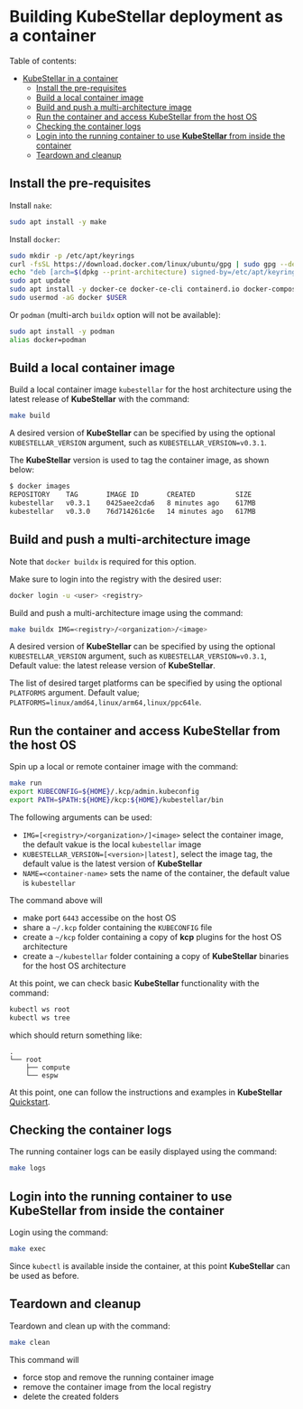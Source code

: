 # Building KubeStellar deployment as a container

Table of contents:
- [KubeStellar in a container](#kubestellar-in-a-container)
  - [Install the pre-requisites](#install-the-pre-requisites)
  - [Build a local container image](#build-a-local-container-image)
  - [Build and push a multi-architecture image](#build-and-push-a-multi-architecture-image)
  - [Run the container and access KubeStellar from the host OS](#run-the-container-and-access-kubestellar-from-the-host-os)
  - [Checking the container logs](#checking-the-container-logs)
  - [Login into the running container to use **KubeStellar** from inside the container](#login-into-the-running-container-to-use-kubestellar-from-inside-the-container)
  - [Teardown and cleanup](#teardown-and-cleanup)

## Install the pre-requisites

Install `nake`:

```bash
sudo apt install -y make
```

Install `docker`:

```bash
sudo mkdir -p /etc/apt/keyrings
curl -fsSL https://download.docker.com/linux/ubuntu/gpg | sudo gpg --dearmor -o /etc/apt/keyrings/docker.gpg
echo "deb [arch=$(dpkg --print-architecture) signed-by=/etc/apt/keyrings/docker.gpg] https://download.docker.com/linux/ubuntu $(lsb_release -cs) stable" | sudo tee /etc/apt/sources.list.d/docker.list > /dev/null
sudo apt update
sudo apt install -y docker-ce docker-ce-cli containerd.io docker-compose-plugin
sudo usermod -aG docker $USER
```

Or `podman` (multi-arch `buildx` option will not be available):

```bash
sudo apt install -y podman
alias docker=podman
```

## Build a local container image

Build a local container image `kubestellar` for the host architecture using the latest release of **KubeStellar** with the command:

```bash
make build
```

A desired version of **KubeStellar** can be specified by using the optional `KUBESTELLAR_VERSION` argument, such as `KUBESTELLAR_VERSION=v0.3.1`.

The **KubeStellar** version is used to tag the container image, as shown below:

```bash
$ docker images
REPOSITORY    TAG       IMAGE ID       CREATED          SIZE
kubestellar   v0.3.1    0425aee2cda6   8 minutes ago    617MB
kubestellar   v0.3.0    76d714261c6e   14 minutes ago   617MB
```

## Build and push a multi-architecture image

Note that `docker buildx` is required for this option.

Make sure to login into the registry with the desired user:

```bash
docker login -u <user> <registry>
```

Build and push a multi-architecture image using the command:

```bash
make buildx IMG=<registry>/<organization>/<image>
```

A desired version of **KubeStellar** can be specified by using the optional `KUBESTELLAR_VERSION` argument, such as `KUBESTELLAR_VERSION=v0.3.1`, Default value: the latest release version of **KubeStellar**.

The list of desired target platforms can be specified by using the optional `PLATFORMS` argument. Default value; `PLATFORMS=linux/amd64,linux/arm64,linux/ppc64le`.

## Run the container and access KubeStellar from the host OS

Spin up a local or remote container image with the command:

```bash
make run
export KUBECONFIG=${HOME}/.kcp/admin.kubeconfig
export PATH=$PATH:${HOME}/kcp:${HOME}/kubestellar/bin
```

The following arguments can be used:

- `IMG=[<registry>/<organization>/]<image>` select the container image, the default vakue is the local `kubestellar` image
- `KUBESTELLAR_VERSION=[<version>|latest]`, select the image tag, the default value is the latest version of **KubeStellar**
- `NAME=<container-name>` sets the name of the container, the default value is `kubestellar`

The command above will

- make port `6443` accessibe on the host OS
- share a `~/.kcp` folder containing the `KUBECONFIG` file
- create a `~/kcp` folder containing a copy of **kcp** plugins for the host OS architecture
- create a `~/kubestellar` folder containing a copy of **KubeStellar** binaries for the host OS architecture

At this point, we can check basic **KubeStellar** functionality with the command:

```bash
kubectl ws root
kubectl ws tree
```

which should return something like:

```text
.
└── root
    ├── compute
    └── espw
```

At this point, one can follow the instructions and examples in **KubeStellar** [Quickstart](https://docs.kubestellar.io/release-0.3/Getting-Started/quickstart/).

## Checking the container logs

The running container logs can be easily displayed using the command:

```bash
make logs
```

## Login into the running container to use **KubeStellar** from inside the container

Login using the command:

```bash
make exec
```

Since `kubectl` is available inside the container, at this point **KubeStellar** can be used as before.

## Teardown and cleanup

Teardown and clean up with the command:

```bash
make clean
```

This command will

- force stop and remove the running container image
- remove the container image from the local registry
- delete the created folders